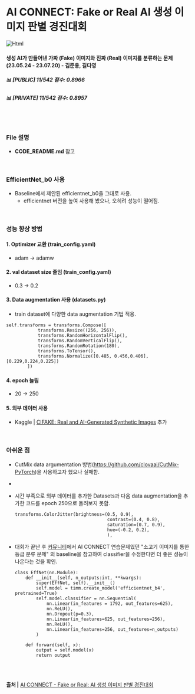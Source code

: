 # AI CONNECT: Fake or Real AI 생성 이미지 판별 경진대회

<img alt="Html" src ="https://img.shields.io/badge/AICONNECT Final rank-Top 2%25-C3EDC0?style=for-the-badge"/>

#### 생성 AI가 만들어낸 가짜 (Fake) 이미지와 진짜 (Real) 이미지를 분류하는 문제 (23.05.24  - 23.07.20) - 김준용, 길다영
##### 📊 [PUBLIC] 11/542 점수: 0.8966
##### 📊 [PRIVATE] 11/542 점수: 0.8957 

<br><br>

### File 설명

- <b>CODE_README.md</b> 참고

<br>

### EfficientNet_b0 사용
- Baseline에서 제안된 efficientnet_b0을 그대로 사용. <br>
  - efficientnet 버전을 높여 사용해 봤으나, 오히려 성능이 떨어짐.


<br>

### 성능 향상 방법
#### 1. Optimizer 교환 (train_config.yaml)
- adam → adamw

#### 2. val dataset size 줄임 (train_config.yaml)
- 0.3 → 0.2

#### 3. Data augmentation 사용 (datasets.py)
- train dataset에 다양한 data augmentation 기법 적용.

```
self.transforms = transforms.Compose([
            transforms.Resize((256, 256)),
            transforms.RandomHorizontalFlip(),
            transforms.RandomVerticalFlip(),
            transforms.RandomRotation(180),
            transforms.ToTensor(),
            transforms.Normalize([0.485, 0.456,0.406],[0.229,0.224,0.225])
        ])
```

#### 4. epoch 늘림
- 20 → 250

#### 5. 외부 데이터 사용
- Kaggle | [CIFAKE: Real and AI-Generated Synthetic Images](https://www.kaggle.com/datasets/birdy654/cifake-real-and-ai-generated-synthetic-images) 추가

<br>


### 아쉬운 점
- CutMix data argumentation 방법(https://github.com/clovaai/CutMix-PyTorch)을 사용하고자 했으나 실패함.
- 
- 시간 부족으로 외부 데이터를 추가한 Datasets과 다음 data augmentation을 추가한 코드를 epoch 250으로 돌려보지 못함.

  ```
  transforms.ColorJitter(brightness=(0.5, 0.9),
                                     contrast=(0.4, 0.8),
                                     saturation=(0.7, 0.9),
                                     hue=(-0.2, 0.2),
                                     ),
  ```

- 대회가 끝난 후 [커뮤니티](https://aiconnect.kr/competition/detail/227/task/295/community/detail/185)에서 AI CONNECT 연습문제였던 "소고기 이미지를 통한 등급 분류 문제" 의 baseline을 참고하여 classifier을 수정한다면 더 좋은 성능이 나온다는 것을 확인.

  ```
  class EffNet(nn.Module):
      def __init__(self, n_outputs:int, **kwargs):
          super(EffNet, self).__init__()
          self.model = timm.create_model('efficientnet_b4', pretrained=True)
          self.model.classifier = nn.Sequential(
              nn.Linear(in_features = 1792, out_features=625),
              nn.ReLU(),
              nn.Dropout(p=0.3),
              nn.Linear(in_features=625, out_features=256),
              nn.ReLU(),
              nn.Linear(in_features=256, out_features=n_outputs)
          )
          
      def forward(self, x):
          output = self.model(x)
          return output
  ```


<br><br>


<b>출처 |</b> [AI CONNECT - Fake or Real: AI 생성 이미지 판별 경진대회](https://aiconnect.kr/competition/detail/227) <br>
